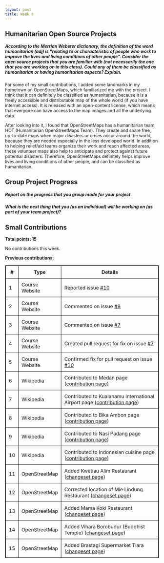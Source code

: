 ```yaml
---
layout: post
title: Week 8
---
```


Humanitarian Open Source Projects
---------------------------------

##### According to the Merrian Webster dictionary, the definition of the word humanitarian (adj) is "relating to or characteristic of people who work to improve the lives and living conditions of other people". Consider the open source projects that you are familiar with (not necessarily the one that you are working on in this class). Could any of them be classified as humanitarian or having humanitarian aspects? Explain.  


For some of my small contributions, I added some landmarks in my hometown on OpenStreetMaps, which familiarized me with the project. I think that it can definitely be classified as humanitarian, because it is a freely accessible and distributable map of the whole world (if you have internet access). It is released with an open-content license, which means that everyone can have access to the map images and all the underlying data.  

After looking into it, I found that OpenStreetMaps has a humanitarian team, HOT (Humanitarian OpenStreetMaps Team). They create and share free, up-to-date maps when major disasters or crises occur around the world, because they are needed especially in the less developed world. In addition to helping relief/aid teams organize their work and reach affected areas, these volunteer maps also help to anticipate and protect against future potential disasters. Therefore, OpenStreetMaps definitely helps improve lives and living conditions of other people, and can be classified as humanitarian.  

Group Project Progress
----------------------

##### Report on the progress that you group made for your project.  



##### What is the next thing that you (as an individual) will be working on (as part of your team project)?  



Small Contributions
-------------------
 
**Total points: 15**  

No contributions this week.  

**Previous contributions:**

|**#**|**Type**|**Details**|
|-----|--------|-----------|
|1|Course Website|Reported issue [#10](https://github.com/joannakl/cs480_s18/issues/10)|
|2|Course Website|Commented on issue [#9](https://github.com/joannakl/cs480_s18/issues/9)|
|3|Course Website|Commented on issue [#7](https://github.com/joannakl/cs480_s18/issues/7)|
|4|Course Website|Created pull request for fix on issue [#7](https://github.com/joannakl/cs480_s18/pull/52)|
|5|Course Website|Confirmed fix for pull request on issue [#10](https://github.com/joannakl/cs480_s18/pull/68)|
|6|Wikipedia|Contributed to Medan page ([contribution page](https://en.wikipedia.org/wiki/Special:Contributions/Ravenclaw14))|
|7|Wikipedia|Contributed to Kualanamu International Airport page ([contribution page](https://en.wikipedia.org/wiki/Special:Contributions/Ravenclaw14))|
|8|Wikipedia|Contributed to Bika Ambon page ([contribution page](https://en.wikipedia.org/wiki/Special:Contributions/Ravenclaw14))|
|9|Wikipedia|Contributed to Nasi Padang page ([contribution page](https://en.wikipedia.org/wiki/Special:Contributions/Ravenclaw14))|
|10|Wikipedia|Contributed to Indonesian cuisine page ([contribution page](https://en.wikipedia.org/wiki/Special:Contributions/Ravenclaw14))|
|11|OpenStreetMap|Added Kwetiau Alim Restaurant ([changeset page](https://www.openstreetmap.org/user/ravenclaw14/history))|
|12|OpenStreetMap|Corrected location of Mie Lindung Restaurant ([changeset page](https://www.openstreetmap.org/user/ravenclaw14/history))|
|13|OpenStreetMap|Added Mama Koki Restaurant ([changeset page](https://www.openstreetmap.org/user/ravenclaw14/history))|
|14|OpenStreetMap|Added Vihara Borobudur (Buddhist Temple) ([changeset page](https://www.openstreetmap.org/user/ravenclaw14/history))|
|15|OpenStreetMap|Added Brastagi Supermarket Tiara ([changeset page](https://www.openstreetmap.org/user/ravenclaw14/history))|



<style>
    table {
        border-collapse:collapse;
        border: 1px solid black;
    }
    th, td {
        border: 1px solid black;
        padding: 10px;
    }
</style>
